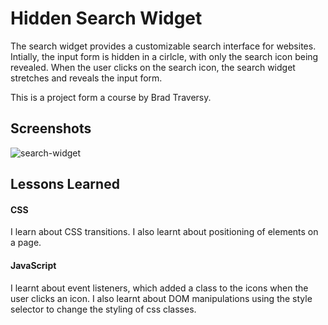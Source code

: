 
# Hidden Search Widget

The search widget provides a customizable search interface for websites. Intially, the input form is hidden in a cirlcle, with only the search icon being revealed. When the user clicks on the search icon, the search widget stretches and reveals the input form.

This is a project form a course by Brad Traversy.
## Screenshots
![search-widget](https://user-images.githubusercontent.com/84178696/157703666-21d25ef7-0315-4dbd-aeac-fb500723197c.gif)

## Lessons Learned

#### CSS
I learn about CSS transitions. I also learnt about positioning of elements on a page. 

#### JavaScript
I learnt about event listeners, which added a class to the icons when the user clicks an icon. 
I also learnt about DOM manipulations using the style selector to change the styling of css classes. 